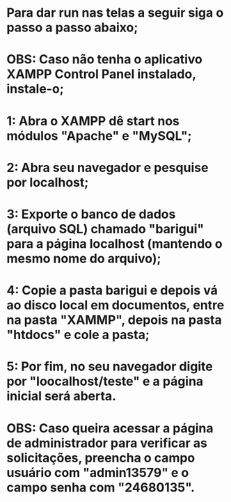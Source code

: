 # Para dar run nas telas a seguir siga o passo a passo abaixo;
# OBS: Caso não tenha o aplicativo XAMPP Control Panel instalado, instale-o;
# 1: Abra o XAMPP dê start nos módulos "Apache" e "MySQL";
# 2: Abra seu navegador e pesquise por localhost;
# 3: Exporte o banco de dados (arquivo SQL) chamado "barigui" para a página localhost (mantendo o mesmo nome do arquivo);
# 4: Copie a pasta barigui e depois vá ao disco local em documentos, entre na pasta "XAMMP", depois na pasta "htdocs" e cole a pasta;
# 5: Por fim, no seu navegador digite por "loocalhost/teste" e a página inicial será aberta.
# OBS: Caso queira acessar a página de administrador para verificar as solicitações, preencha o campo usuário com "admin13579" e o campo senha com "24680135".
